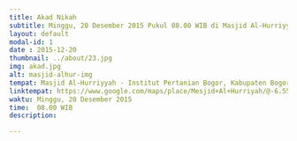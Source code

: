```yaml
---
title: Akad Nikah
subtitle: Minggu, 20 Desember 2015 Pukul 08.00 WIB di Masjid Al-Hurriyyah IPB, Bogor
layout: default
modal-id: 1
date : 2015-12-20
thumbnail: ../about/23.jpg
img: akad.jpg
alt: masjid-alhur-img
tempat: Masjid Al-Hurriyyah - Institut Pertanian Bogor, Kabupaten Bogor
linktempat: https://www.google.com/maps/place/Mesjid+Al+Hurriyah/@-6.5556236,106.723312,17z/
waktu: Minggu, 20 Desember 2015
time:  08.00 WIB
description:

---
```


